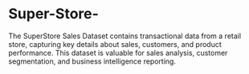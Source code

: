 # Super-Store-
The SuperStore Sales Dataset contains transactional data from a retail store, capturing key details about sales, customers, and product performance. This dataset is valuable for sales analysis, customer segmentation, and business intelligence reporting.
